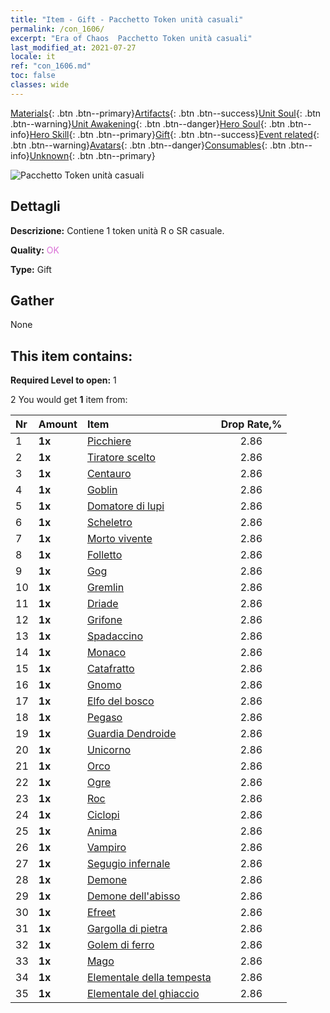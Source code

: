 ```yaml
---
title: "Item - Gift - Pacchetto Token unità casuali"
permalink: /con_1606/
excerpt: "Era of Chaos  Pacchetto Token unità casuali"
last_modified_at: 2021-07-27
locale: it
ref: "con_1606.md"
toc: false
classes: wide
---
```

 [Materials](/ItemsIT/){: .btn .btn--primary}[Artifacts](/ItemsIT/Artifacts/){: .btn .btn--success}[Unit Soul](/ItemsIT/UnitSoul/){: .btn .btn--warning}[Unit Awakening](/ItemsIT/UnitAwakening/){: .btn .btn--danger}[Hero Soul](/ItemsIT/HeroSoul/){: .btn .btn--info}[Hero Skill](/ItemsIT/HeroSkill/){: .btn .btn--primary}[Gift](/ItemsIT/Gift/){: .btn .btn--success}[Event related](/ItemsIT/Events/){: .btn .btn--warning}[Avatars](/ItemsIT/Avatars/){: .btn .btn--danger}[Consumables](/ItemsIT/Consumables/){: .btn .btn--info}[Unknown](/ItemsIT/Unknown/){: .btn .btn--primary}

 ![Pacchetto Token unità casuali](/images/t/i_907222.png)

## Dettagli
 **Descrizione:** Contiene 1 token unità R o SR casuale.

 **Quality:** <span style="color: #DA70D6">OK</span>

 **Type:** Gift

## Gather

  None

## This item contains:

 **Required Level to open:** 1

 2 You would get **1** item  from:

  | Nr | Amount |     Item    | Drop Rate,% |
  |:---|:-------|:------------|:---------:|
  | 1 |  **1x** | [Picchiere](/ItemsIT/unt_190/) | 2.86 | 
  | 2 |  **1x** | [Tiratore scelto](/ItemsIT/unt_191/) | 2.86 | 
  | 3 |  **1x** | [Centauro](/ItemsIT/unt_199/) | 2.86 | 
  | 4 |  **1x** | [Goblin](/ItemsIT/unt_217/) | 2.86 | 
  | 5 |  **1x** | [Domatore di lupi](/ItemsIT/unt_218/) | 2.86 | 
  | 6 |  **1x** | [Scheletro](/ItemsIT/unt_208/) | 2.86 | 
  | 7 |  **1x** | [Morto vivente](/ItemsIT/unt_209/) | 2.86 | 
  | 8 |  **1x** | [Folletto](/ItemsIT/unt_226/) | 2.86 | 
  | 9 |  **1x** | [Gog](/ItemsIT/unt_227/) | 2.86 | 
  | 10 |  **1x** | [Gremlin](/ItemsIT/unt_235/) | 2.86 | 
  | 11 |  **1x** | [Driade](/ItemsIT/unt_262/) | 2.86 | 
  | 12 |  **1x** | [Grifone](/ItemsIT/unt_192/) | 2.86 | 
  | 13 |  **1x** | [Spadaccino](/ItemsIT/unt_193/) | 2.86 | 
  | 14 |  **1x** | [Monaco](/ItemsIT/unt_194/) | 2.86 | 
  | 15 |  **1x** | [Catafratto](/ItemsIT/unt_195/) | 2.86 | 
  | 16 |  **1x** | [Gnomo](/ItemsIT/unt_200/) | 2.86 | 
  | 17 |  **1x** | [Elfo del bosco](/ItemsIT/unt_201/) | 2.86 | 
  | 18 |  **1x** | [Pegaso](/ItemsIT/unt_202/) | 2.86 | 
  | 19 |  **1x** | [Guardia Dendroide](/ItemsIT/unt_203/) | 2.86 | 
  | 20 |  **1x** | [Unicorno](/ItemsIT/unt_204/) | 2.86 | 
  | 21 |  **1x** | [Orco](/ItemsIT/unt_219/) | 2.86 | 
  | 22 |  **1x** | [Ogre](/ItemsIT/unt_220/) | 2.86 | 
  | 23 |  **1x** | [Roc](/ItemsIT/unt_221/) | 2.86 | 
  | 24 |  **1x** | [Ciclopi](/ItemsIT/unt_222/) | 2.86 | 
  | 25 |  **1x** | [Anima](/ItemsIT/unt_210/) | 2.86 | 
  | 26 |  **1x** | [Vampiro](/ItemsIT/unt_211/) | 2.86 | 
  | 27 |  **1x** | [Segugio infernale](/ItemsIT/unt_228/) | 2.86 | 
  | 28 |  **1x** | [Demone](/ItemsIT/unt_229/) | 2.86 | 
  | 29 |  **1x** | [Demone dell'abisso](/ItemsIT/unt_230/) | 2.86 | 
  | 30 |  **1x** | [Efreet](/ItemsIT/unt_231/) | 2.86 | 
  | 31 |  **1x** | [Gargolla di pietra](/ItemsIT/unt_236/) | 2.86 | 
  | 32 |  **1x** | [Golem di ferro](/ItemsIT/unt_237/) | 2.86 | 
  | 33 |  **1x** | [Mago](/ItemsIT/unt_238/) | 2.86 | 
  | 34 |  **1x** | [Elementale della tempesta](/ItemsIT/unt_263/) | 2.86 | 
  | 35 |  **1x** | [Elementale del ghiaccio](/ItemsIT/unt_264/) | 2.86 | 
